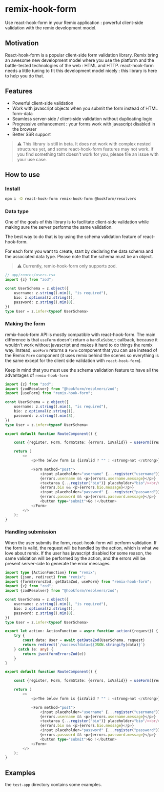 # remix-hook-form

Use react-hook-form in your Remix application : powerful client-side validation with the remix development model.

## Motivation

React-hook-form is a popular client-side form validation library. Remix bring an awesome new development model where you use the platform
and the battle-tested technologies of the web : HTML and HTTP. react-hook-form needs a little tuning to fit this development model nicely :
this library is here to help you do that.

## Features

- Powerful client-side validation
- Work with javascript objects when you submit the form instead of HTML form-data
- Seamless server-side / client-side validation without duplicating logic
- Progressive enhancement : your forms work with javascript disabled in the browser
- Better SSR support

> :warning: This library is still in beta. It does not work with complex nested structures yet, and some react-hook-form features may not work. If you find something taht doesn't work for you, please file an issue with your use case.


## How to use

### Install

```bash
npm i -D react-hook-form remix-hook-form @hookform/resolvers
```

### Data type

One of the goals of this library is to facilitate client-side validation while making sure the server performs the same validation.

The best way to do that is by using the schema validation feature of react-hook-form.

For each form you want to create, start by declaring the data schema and the associated data type. Please note that the schema must be an
object.

> :warning: Currently, remix-hook-form only supports zod.

```typescript jsx
// app/routes/users.tsx
import {z} from "zod";

const UserSchema = z.object({
    username: z.string().min(1, "is required"),
    bio: z.optional(z.string()),
    password: z.string().min(8),
})
type User = z.infer<typeof UserSchema>
```

### Making the form

remix-hook-form API is mostly compatible with react-hook-form. The main difference is that `useForm` doesn't return a `handleSubmit`
callback, because it wouldn't work without javascript and makes it hard to do things the remix way. Instead, `useForm` returns a `Form`
component that you can use instead of the Remix `Form` component (it uses remix behind the scenes so everything is the same except for the
client side validation with `react-hook-form`).

Keep in mind that you must use the schema validation feature to have all the advantages of `remix-hook-form`

```typescript jsx
import {z} from "zod";
import {zodResolver} from "@hookform/resolvers/zod";
import {useForm} from "remix-hook-form";

const UserSchema = z.object({
    username: z.string().min(1, "is required"),
    bio: z.optional(z.string()),
    password: z.string().min(8),
})
type User = z.infer<typeof UserSchema>

export default function RouteComponent() {

    const {register, Form, formState: {errors, isValid}} = useForm({resolver: zodResolver(UserSchema)});

    return (
        <>
            <p>The below form is {isValid ? "" : <strong>not </strong>} valid.</p>

            <Form method="post">
                <input placeholder="username" {...register("username")}/><br/>
                {errors.username && <p>{errors.username.message}</p>}
                <textarea {...register("bio")} placeholder="bio"/><br/>
                {errors.bio && <p>{errors.bio.message}</p>}
                <input placeholder="password" {...register("password")}/><br/>
                {errors.password && <p>{errors.password.message}</p>}
                <button type="submit">Go !</button>
            </Form>
        </>
    );
}
```

### Handling submission

When the user submits the form, react-hook-form will perform validation. If the form is valid, the request will be handled by the action, which is what we love about remix. If the user has javascript disabled for some reason, the same validation will be performed by the action, and the errors will be present server-side to generate the error messages.

```typescript jsx
import type {ActionFunction} from "remix";
import {json, redirect} from "remix";
import {formErrorsZod, getDataZod, useForm} from "remix-hook-form";
import {z} from "zod";
import {zodResolver} from "@hookform/resolvers/zod";

const UserSchema = z.object({
    username: z.string().min(1, "is required"),
    bio: z.optional(z.string()),
    password: z.string().min(8),
})
type User = z.infer<typeof UserSchema>

export let action: ActionFunction = async function action({request}) {
    try {
        const data: User = await getDataZod(UserSchema, request)
        return redirect(`/success?data=${JSON.stringify(data)}`)
    } catch (e: any) {
        return json(formErrorsZod(e))
    }
}

export default function RouteComponent() {

    const {register, Form, formState: {errors, isValid}} = useForm({resolver: zodResolver(UserSchema)});

    return (
        <>
            <p>The below form is {isValid ? "" : <strong>not </strong>} valid.</p>

            <Form method="post">
                <input placeholder="username" {...register("username")}/><br/>
                {errors.username && <p>{errors.username.message}</p>}
                <textarea {...register("bio")} placeholder="bio"/><br/>
                {errors.bio && <p>{errors.bio.message}</p>}
                <input placeholder="password" {...register("password")}/><br/>
                {errors.password && <p>{errors.password.message}</p>}
                <button type="submit">Go !</button>
            </Form>
        </>
    );
}
```

## Examples

the `test-app` directory contains some examples.
